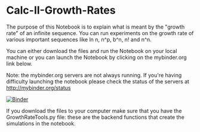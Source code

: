 # Calc-II-Growth-Rates
The purpose of this Notebook is to explain what is meant by the "growth rate" of an infinite sequence. You can run experiments on the growth rate of various important sequences like ln n, n^p, b^n, n! and n^n. 

You can either download the files and run the Notebook on your local machine or you can launch the Notebook by clicking on the mybinder.org link below.

Note: the mybinder.org servers are not always running. If you're having difficulty launching the notebook please check the status of the servers at http://mybinder.org/status

[![Binder](http://mybinder.org/badge.svg)](http://mybinder.org:/repo/kmcquighan/calc-ii-growth-rates)

If you download the files to your computer make sure that you have the GrowthRateTools.py file: these are the backend functions that create the simulations in the notebook.
